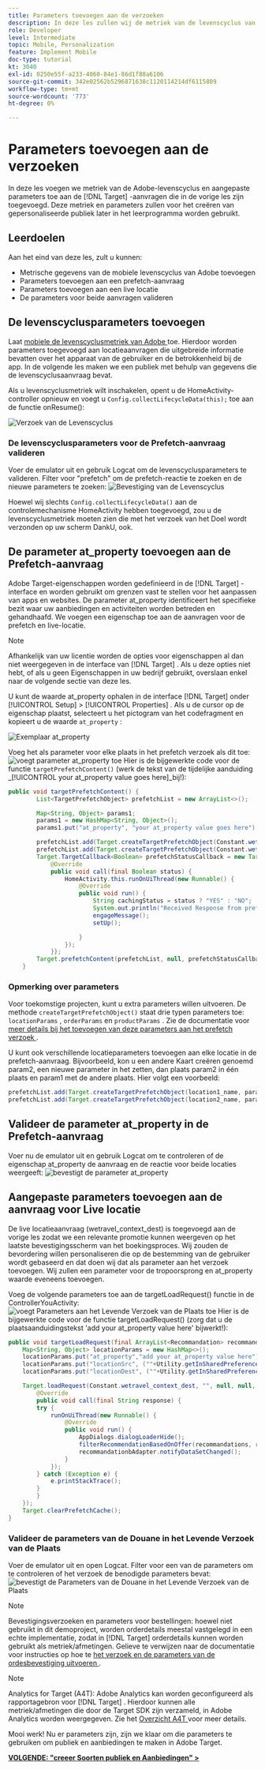 ```yaml
---
title: Parameters toevoegen aan de verzoeken
description: In deze les zullen wij de metriek van de levenscyclus van Adobe en douaneparameters aan de verzoeken van het Doel toevoegen die in de vorige les worden toegevoegd. Deze metriek en parameters zullen voor het creëren van gepersonaliseerde publiek later in het leerprogramma worden gebruikt.
role: Developer
level: Intermediate
topic: Mobile, Personalization
feature: Implement Mobile
doc-type: tutorial
kt: 3040
exl-id: 0250e55f-a233-4060-84e1-86d1f88a6106
source-git-commit: 342e02562b5296871638c1120114214df6115809
workflow-type: tm+mt
source-wordcount: '773'
ht-degree: 0%

---
```


# Parameters toevoegen aan de verzoeken

In deze les voegen we metriek van de Adobe-levenscyclus en aangepaste parameters toe aan de [!DNL Target] -aanvragen die in de vorige les zijn toegevoegd. Deze metriek en parameters zullen voor het creëren van gepersonaliseerde publiek later in het leerprogramma worden gebruikt.

## Leerdoelen

Aan het eind van deze les, zult u kunnen:

* Metrische gegevens van de mobiele levenscyclus van Adobe toevoegen
* Parameters toevoegen aan een prefetch-aanvraag
* Parameters toevoegen aan een live locatie
* De parameters voor beide aanvragen valideren

## De levenscyclusparameters toevoegen

Laat [ mobiele de levenscyclusmetriek van Adobe ](https://experienceleague.adobe.com/docs/mobile-services/android/metrics.html?lang=en) toe. Hierdoor worden parameters toegevoegd aan locatieaanvragen die uitgebreide informatie bevatten over het apparaat van de gebruiker en de betrokkenheid bij de app. In de volgende les maken we een publiek met behulp van gegevens die de levenscyclusaanvraag bevat.

Als u levenscyclusmetriek wilt inschakelen, opent u de HomeActivity-controller opnieuw en voegt u `Config.collectLifecycleData(this);` toe aan de functie onResume():

![ Verzoek van de Levenscyclus ](assets/lifecycle_code.jpg)

### De levenscyclusparameters voor de Prefetch-aanvraag valideren

Voer de emulator uit en gebruik Logcat om de levenscyclusparameters te valideren. Filter voor &quot;prefetch&quot; om de prefetch-reactie te zoeken en de nieuwe parameters te zoeken:
![ Bevestiging van de Levenscyclus ](assets/lifecycle_validation.jpg)

Hoewel wij slechts `Config.collectLifecycleData()` aan de controlemechanisme HomeActivity hebben toegevoegd, zou u de levenscyclusmetriek moeten zien die met het verzoek van het Doel wordt verzonden op uw scherm DankU, ook.

## De parameter at_property toevoegen aan de Prefetch-aanvraag

Adobe Target-eigenschappen worden gedefinieerd in de [!DNL Target] -interface en worden gebruikt om grenzen vast te stellen voor het aanpassen van apps en websites. De parameter at_property identificeert het specifieke bezit waar uw aanbiedingen en activiteiten worden betreden en gehandhaafd. We voegen een eigenschap toe aan de aanvragen voor de prefetch en live-locatie.

>[!NOTE]
>
>Afhankelijk van uw licentie worden de opties voor eigenschappen al dan niet weergegeven in de interface van [!DNL Target] . Als u deze opties niet hebt, of als u geen Eigenschappen in uw bedrijf gebruikt, overslaan enkel naar de volgende sectie van deze les.

U kunt de waarde at_property ophalen in de interface [!DNL Target] onder [!UICONTROL Setup] > [!UICONTROL Properties] .  Als u de cursor op de eigenschap plaatst, selecteert u het pictogram van het codefragment en kopieert u de waarde `at_property` :

![ Exemplaar at_property ](assets/at_property_interface.jpg)

Voeg het als parameter voor elke plaats in het prefetch verzoek als dit toe:
![ voegt parameter at_property ](assets/params_at_property.jpg) toe
Hier is de bijgewerkte code voor de functie `targetPrefetchContent()` (werk de tekst van de tijdelijke aanduiding _[!UICONTROL your at_property value goes here]_bij!):

```java
public void targetPrefetchContent() {
        List<TargetPrefetchObject> prefetchList = new ArrayList<>();

        Map<String, Object> params1;
        params1 = new HashMap<String, Object>();
        params1.put("at_property", "your at_property value goes here");

        prefetchList.add(Target.createTargetPrefetchObject(Constant.wetravel_engage_home, params1));
        prefetchList.add(Target.createTargetPrefetchObject(Constant.wetravel_engage_search, params1));
        Target.TargetCallback<Boolean> prefetchStatusCallback = new Target.TargetCallback<Boolean>() {
            @Override
            public void call(final Boolean status) {
                HomeActivity.this.runOnUiThread(new Runnable() {
                    @Override
                    public void run() {
                        String cachingStatus = status ? "YES" : "NO";
                        System.out.println("Received Response from prefetch : " + cachingStatus);
                        engageMessage();
                        setUp();

                    }
                });
            }};
        Target.prefetchContent(prefetchList, null, prefetchStatusCallback);
    }
```

### Opmerking over parameters

Voor toekomstige projecten, kunt u extra parameters willen uitvoeren. De methode `createTargetPrefetchObject()` staat drie typen parameters toe: `locationParams` , `orderParams` en `productParams` . Zie de documentatie voor [ meer details bij het toevoegen van deze parameters aan het prefetch verzoek ](https://experienceleague.adobe.com/docs/mobile-services/android/target-android/c-mob-target-prefetch-android.html?lang=en).

U kunt ook verschillende locatieparameters toevoegen aan elke locatie in de prefetch-aanvraag. Bijvoorbeeld, kon u een andere Kaart creëren genoemd param2, een nieuwe parameter in het zetten, dan plaats param2 in één plaats en param1 met de andere plaats. Hier volgt een voorbeeld:

```java
prefetchList.add(Target.createTargetPrefetchObject(location1_name, params1);
prefetchList.add(Target.createTargetPrefetchObject(location2_name, params2);
```

## Valideer de parameter at_property in de Prefetch-aanvraag

Voer nu de emulator uit en gebruik Logcat om te controleren of de eigenschap at_property de aanvraag en de reactie voor beide locaties weergeeft:
![ bevestigt de parameter at_property ](assets/parameters_at_property_validation.jpg)

## Aangepaste parameters toevoegen aan de aanvraag voor Live locatie

De live locatieaanvraag (wetravel_context_dest) is toegevoegd aan de vorige les zodat we een relevante promotie kunnen weergeven op het laatste bevestigingsscherm van het boekingsproces. Wij zouden de bevordering willen personaliseren die op de bestemming van de gebruiker wordt gebaseerd en dat doen wij dat als parameter aan het verzoek toevoegen. Wij zullen een parameter voor de tropoorsprong en at_property waarde eveneens toevoegen.

Voeg de volgende parameters toe aan de targetLoadRequest() functie in de ControllerYouActivity:
![ voegt Parameters aan het Levende Verzoek van de Plaats toe ](assets/parameters_live_location.jpg)
Hier is de bijgewerkte code voor de functie targetLoadRequest() (zorg dat u de plaatsaanduidingstekst &#39;add your at_property value here&#39; bijwerkt!):

```java
public void targetLoadRequest(final ArrayList<Recommandation> recommandations) {
    Map<String, Object> locationParams = new HashMap<>();
    locationParams.put("at_property","add your at_property value here");
    locationParams.put("locationSrc", (""+Utility.getInSharedPreference(ThankYouActivity.this,Constant.departure,"")));
    locationParams.put("locationDest", (""+Utility.getInSharedPreference(ThankYouActivity.this,Constant.destination,"")));

    Target.loadRequest(Constant.wetravel_context_dest, "", null, null, locationParams, new Target.TargetCallback<String>() {
        @Override
        public void call(final String response) {
        try {
            runOnUiThread(new Runnable() {
                @Override
                public void run() {
                    AppDialogs.dialogLoaderHide();
                    filterRecommendationBasedOnOffer(recommandations, response);
                    recommandationbAdapter.notifyDataSetChanged();
                }
            });
        } catch (Exception e) {
            e.printStackTrace();
        }
        }
    });
    Target.clearPrefetchCache();
}
```

### Valideer de parameters van de Douane in het Levende Verzoek van de Plaats

Voer de emulator uit en open Logcat. Filter voor een van de parameters om te controleren of het verzoek de benodigde parameters bevat:
![ bevestigt de Parameters van de Douane in het Levende Verzoek van de Plaats ](assets/parameters_live_location_validation.jpg)

>[!NOTE]
>
>Bevestigingsverzoeken en parameters voor bestellingen: hoewel niet gebruikt in dit demoproject, worden orderdetails meestal vastgelegd in een echte implementatie, zodat in [!DNL Target] orderdetails kunnen worden gebruikt als metriek/afmetingen. Gelieve te verwijzen naar de documentatie voor instructies op hoe te [ het verzoek en de parameters van de ordesbevestiging uitvoeren ](https://experienceleague.adobe.com/docs/mobile-services/android/target-android/c-target-methods.html?lang=en).

>[!NOTE]
>
>Analytics for Target (A4T): Adobe Analytics kan worden geconfigureerd als rapportagebron voor [!DNL Target] . Hierdoor kunnen alle metriek/afmetingen die door de Target SDK zijn verzameld, in Adobe Analytics worden weergegeven. Zie het [ Overzicht A4T ](https://experienceleague.adobe.com/docs/target/using/integrate/a4t/a4t.html?lang=en) voor meer details.

Mooi werk! Nu er parameters zijn, zijn we klaar om die parameters te gebruiken om publiek en aanbiedingen te maken in Adobe Target.

**[VOLGENDE: &quot;creeer Soorten publiek en Aanbiedingen&quot; >](create-audiences-and-offers.md)**
